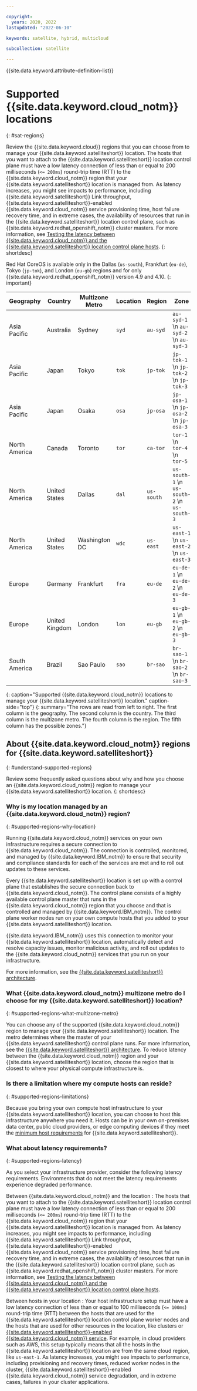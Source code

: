 ```yaml
---

copyright:
  years: 2020, 2022
lastupdated: "2022-06-10"

keywords: satellite, hybrid, multicloud

subcollection: satellite

---
```


{{site.data.keyword.attribute-definition-list}}


# Supported {{site.data.keyword.cloud_notm}} locations
{: #sat-regions}

Review the {{site.data.keyword.cloud}} regions that you can choose from to manage your {{site.data.keyword.satelliteshort}} location. The hosts that you want to attach to the {{site.data.keyword.satelliteshort}} location control plane must have a low latency connection of less than or equal to 200 milliseconds (`<= 200ms`) round-trip time (RTT) to the {{site.data.keyword.cloud_notm}} region that your {{site.data.keyword.satelliteshort}} location is managed from. As latency increases, you might see impacts to performance, including {{site.data.keyword.satelliteshort}} Link throughput, {{site.data.keyword.satelliteshort}}-enabled {{site.data.keyword.cloud_notm}} service provisioning time, host failure recovery time, and in extreme cases, the availability of resources that run in the {{site.data.keyword.satelliteshort}} location control plane, such as {{site.data.keyword.redhat_openshift_notm}} cluster masters. For more information, see [Testing the latency between {{site.data.keyword.cloud_notm}} and the {{site.data.keyword.satelliteshort}} location control plane hosts](/docs/satellite?topic=satellite-host-latency-test#host-latency-mzr).
{: shortdesc}


Red Hat CoreOS is available only in the Dallas (`us-south`), Frankfurt (`eu-de`), Tokyo (`jp-tok`), and London (`eu-gb`) regions and for only {{site.data.keyword.redhat_openshift_notm}} version 4.9 and 4.10.
{: important}


| Geography | Country | Multizone Metro | Location | Region | Zone |
| --- | --- | --- | --- | --- | --- |
| Asia Pacific | Australia | Sydney | `syd` | `au-syd` | `au-syd-1`  \n `au-syd-2`  \n `au-syd-3`|
| Asia Pacific | Japan | Tokyo | `tok` | `jp-tok` | `jp-tok-1`  \n `jp-tok-2`  \n `jp-tok-3`|
| Asia Pacific | Japan | Osaka | `osa` | `jp-osa` | `jp-osa-1`  \n `jp-osa-2`  \n `jp-osa-3`|
| North America | Canada | Toronto | `tor`| `ca-tor`|`tor-1`  \n `tor-4`  \n `tor-5`|
| North America | United States | Dallas | `dal`| `us-south`|`us-south-1`  \n `us-south-2`  \n `us-south-3`|
| North America | United States | Washington DC | `wdc`| `us-east`|`us-east-1`  \n `us-east-2`  \n `us-east-3`|
| Europe | Germany | Frankfurt | `fra` | `eu-de` | `eu-de-1`  \n `eu-de-2`  \n `eu-de-3`|
| Europe | United Kingdom | London | `lon` | `eu-gb`|`eu-gb-1`  \n `eu-gb-2`  \n `eu-gb-3`|
| South America | Brazil | Sao Paulo | `sao` | `br-sao` | `br-sao-1`  \n `br-sao-2`  \n `br-sao-3` |
{: caption="Supported {{site.data.keyword.cloud_notm}} locations to manage your {{site.data.keyword.satelliteshort}} location." caption-side="top"}
{: summary="The rows are read from left to right. The first column is the geography. The second column is the country. The third column is the multizone metro. The fourth column is the region. The fifth column has the possible zones."}

## About {{site.data.keyword.cloud_notm}} regions for {{site.data.keyword.satelliteshort}}
{: #understand-supported-regions}

Review some frequently asked questions about why and how you choose an {{site.data.keyword.cloud_notm}} region to manage your {{site.data.keyword.satelliteshort}} location.
{: shortdesc}

### Why is my location managed by an {{site.data.keyword.cloud_notm}} region?
{: #supported-regions-why-location}

Running {{site.data.keyword.cloud_notm}} services on your own infrastructure requires a secure connection to {{site.data.keyword.cloud_notm}}. The connection is controlled, monitored, and managed by {{site.data.keyword.IBM_notm}} to ensure that security and compliance standards for each of the services are met and to roll out updates to these services.

Every {{site.data.keyword.satelliteshort}} location is set up with a control plane that establishes the secure connection back to {{site.data.keyword.cloud_notm}}. The control plane consists of a highly available control plane master that runs in the {{site.data.keyword.cloud_notm}} region that you choose and that is controlled and managed by {{site.data.keyword.IBM_notm}}. The control plane worker nodes run on your own compute hosts that you added to your {{site.data.keyword.satelliteshort}} location.

{{site.data.keyword.IBM_notm}} uses this connection to monitor your {{site.data.keyword.satelliteshort}} location, automatically detect and resolve capacity issues, monitor malicious activity, and roll out updates to the {{site.data.keyword.cloud_notm}} services that you run on your infrastructure.

For more information, see the [{{site.data.keyword.satelliteshort}} architecture](/docs/satellite?topic=satellite-service-architecture#architecture).

### What {{site.data.keyword.cloud_notm}} multizone metro do I choose for my {{site.data.keyword.satelliteshort}} location?
{: #supported-regions-what-multizone-metro}

You can choose any of the supported {{site.data.keyword.cloud_notm}} region to manage your {{site.data.keyword.satelliteshort}} location. The metro determines where the master of your {{site.data.keyword.satelliteshort}} control plane runs. For more information, see the [{{site.data.keyword.satelliteshort}} architecture](/docs/satellite?topic=satellite-service-architecture#architecture). To reduce latency between the {{site.data.keyword.cloud_notm}} region and your {{site.data.keyword.satelliteshort}} location, choose the region that is closest to where your physical compute infrastructure is.

### Is there a limitation where my compute hosts can reside?
{: #supported-regions-limitations}

Because you bring your own compute host infrastructure to your {{site.data.keyword.satelliteshort}} location, you can choose to host this infrastructure anywhere you need it. Hosts can be in your own on-premises data center, public cloud providers, or edge computing devices if they meet the [minimum host requirements](/docs/satellite?topic=satellite-host-reqs) for {{site.data.keyword.satelliteshort}}.

### What about latency requirements?
{: #supported-regions-latency}

As you select your infrastructure provider, consider the following latency requirements. Environments that do not meet the latency requirements experience degraded performance.

Between {{site.data.keyword.cloud_notm}} and the location
:   The hosts that you want to attach to the {{site.data.keyword.satelliteshort}} location control plane must have a low latency connection of less than or equal to 200 milliseconds (`<= 200ms`) round-trip time (RTT) to the {{site.data.keyword.cloud_notm}} region that your {{site.data.keyword.satelliteshort}} location is managed from. As latency increases, you might see impacts to performance, including {{site.data.keyword.satelliteshort}} Link throughput, {{site.data.keyword.satelliteshort}}-enabled {{site.data.keyword.cloud_notm}} service provisioning time, host failure recovery time, and in extreme cases, the availability of resources that run in the {{site.data.keyword.satelliteshort}} location control plane, such as {{site.data.keyword.redhat_openshift_notm}} cluster masters. For more information, see [Testing the latency between {{site.data.keyword.cloud_notm}} and the {{site.data.keyword.satelliteshort}} location control plane hosts](/docs/satellite?topic=satellite-host-latency-test#host-latency-mzr).

Between hosts in your location
:   Your host infrastructure setup must have a low latency connection of less than or equal to 100 milliseconds (`<= 100ms`) round-trip time (RTT) between the hosts that are used for the {{site.data.keyword.satelliteshort}} location control plane worker nodes and the hosts that are used for other resources in the location, like clusters or [{{site.data.keyword.satelliteshort}}-enabled {{site.data.keyword.cloud_notm}} service](/docs/satellite?topic=satellite-managed-services). For example, in cloud providers such as AWS, this setup typically means that all the hosts in the {{site.data.keyword.satelliteshort}} location are from the same cloud region, like `us-east-1`. As latency increases, you might see impacts to performance, including provisioning and recovery times, reduced worker nodes in the cluster, {{site.data.keyword.satelliteshort}}-enabled {{site.data.keyword.cloud_notm}} service degradation, and in extreme cases, failures in your cluster applications.

